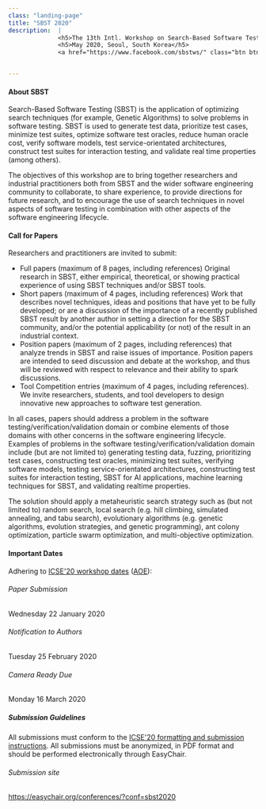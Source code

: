 ```yaml
---
class: "landing-page"
title: "SBST 2020"
description:  |
              <h5>The 13th Intl. Workshop on Search-Based Software Testing</h5>
              <h5>May 2020, Seoul, South Korea</h5>
              <a href="https://www.facebook.com/sbstws/" class="btn btn-primary btn-icon btn-round"><i class="fa fa-facebook-square"></i></a><a href="https://twitter.com/sbstworkshop" class="btn btn-primary btn-icon btn-round"> <i class="fa fa-twitter"></i></a>


---
```

</div>
        <div class="section">
            <div class="container">
            <div class="row">
            <div class="col-md-8">
			<h4 class="subsection">About SBST</h4>
<p>Search-Based Software Testing (SBST) is the application of optimizing search techniques (for example, Genetic Algorithms) to solve problems in software testing. SBST is used to generate test data, prioritize test cases, minimize test suites, optimize software test oracles, reduce human oracle cost, verify software models, test service-orientated architectures, construct test suites for interaction testing, and validate real time properties (among others).</p>
<p>The objectives of this workshop are to bring together researchers
and industrial practitioners both from SBST and the wider software
engineering community to collaborate, to share experience, to provide
directions for future research, and to encourage the use of search
techniques in novel aspects of software testing in combination with
other aspects of the software engineering lifecycle.</p>
			<h4 class="subsection">Call for Papers</h4>
                            <p>Researchers and practitioners are invited to submit:</p>
			    <ul>
			    <li>Full papers (maximum of 8 pages, including references) Original research in SBST, either empirical, theoretical, or showing practical experience of using SBST techniques and/or SBST tools.</li>
			    <li>Short papers (maximum of 4 pages, including references) Work that describes novel techniques, ideas and positions that have yet to be fully developed; or are a discussion of the importance of a recently published SBST result by another author in setting a direction for the SBST community, and/or the potential applicability (or not) of the result in an industrial context.</li>
			    <li>Position papers (maximum of 2 pages, including references) that analyze trends in SBST and raise issues of importance. Position papers are intended to seed discussion and debate at the workshop, and thus will be reviewed with respect to relevance and their ability to spark discussions.</li>
			    <li>Tool Competition entries (maximum of 4 pages, including references). We invite researchers, students, and tool developers to design innovative new approaches to software test generation.</li>
			    </ul>
			    <p>In all cases, papers should address a problem in the software testing/verification/validation domain or combine elements of those domains with other concerns in the software engineering lifecycle. Examples of problems in the software testing/verification/validation domain include (but are not limited to) generating testing data, fuzzing, prioritizing test cases, constructing test oracles, minimizing test suites, verifying software models, testing service-orientated architectures, constructing test suites for interaction testing, SBST for AI applications, machine learning techniques for SBST, and validating realtime properties.</p>
			    <p>The solution should apply a metaheuristic search strategy such as (but not limited to) random search, local search (e.g. hill climbing, simulated annealing, and tabu search), evolutionary algorithms (e.g. genetic algorithms, evolution strategies, and genetic programming), ant colony optimization, particle swarm optimization, and multi-objective optimization.</p>
                        </div>
                        <div class="col-md-4">
                            <h4  class="subsection">Important Dates</h4>
			    <p>Adhering to <a href="https://conf.researchr.org/track/icse-2020/icse-2020-Workshops">ICSE'20 workshop dates</a> (<a href="https://www.timeanddate.com/time/zones/aoe">AOE</a>):</p>
                            <h6 class="text-primary">Paper Submission</h6>
							<p>Wednesday 22 January 2020</p>
                            <h6 class="text-primary">Notification to Authors</h6><p>Tuesday 25 February 2020</p>
                            <h6 class="text-primary">Camera Ready Due</h6><p>Monday 16 March 2020</p>
							<h5>Submission Guidelines</h5>
							<p>All submissions must conform to the <a href="https://conf.researchr.org/track/icse-2020/icse-2020-papers#Call-for-Papers">ICSE'20 formatting and submission instructions</a>. All submissions must be anonymized, in PDF format and should be performed electronically through EasyChair.</p>
							<h6 class="text-primary">Submission site</h6>
							<p><a href="https://easychair.org/conferences/?conf=sbst2020">https://easychair.org/conferences/?conf=sbst2020</a></p>
                </div>
                </div>
            </div>
        </div>
